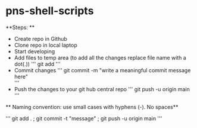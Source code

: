 # pns-shell-scripts

**Steps: **
* Create repo in Github 
* Clone repo in local laptop 
* Start developing 
* Add files to temp area (to add all the changes replace file name with a dot(.)) 
'''
git add <file name>
'''
* Commit changes 
'''
git commit -m "write a meaningful commit message here"  
'''
* Push the changes to your git hub central repo 
'''
git push -u origin main 
'''

** Naming convention: use small cases with hyphens (-). No spaces**

'''
git add . ; git commit -t "message" ; git push -u origin main 
'''
